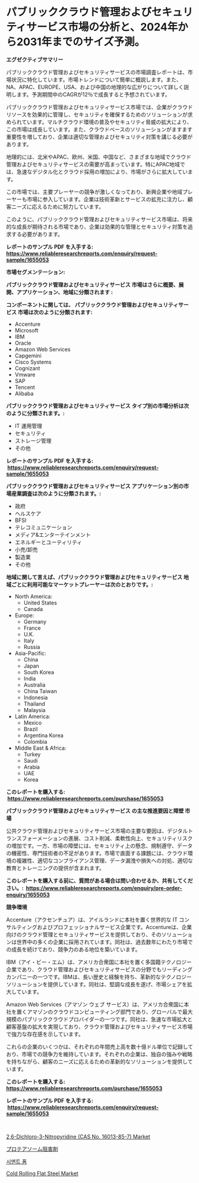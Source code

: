 <p><h1>パブリッククラウド管理およびセキュリティサービス市場の分析と、2024年から2031年までのサイズ予測。</h1></p><p><strong>エグゼクティブサマリー</strong></p>
<p><p>パブリッククラウド管理およびセキュリティサービスの市場調査レポートは、市場状況に特化しています。市場トレンドについて簡単に概説します。また、NA、APAC、EUROPE、USA、および中国の地理的な広がりについて詳しく説明します。予測期間中のCAGRが12％で成長すると予想されています。</p><p>パブリッククラウド管理およびセキュリティサービス市場では、企業がクラウドリソースを効果的に管理し、セキュリティを確保するためのソリューションが求められています。マルチクラウド環境の普及やセキュリティ脅威の拡大により、この市場は成長しています。また、クラウドベースのソリューションがますます重要性を増しており、企業は適切な管理およびセキュリティ対策を講じる必要があります。</p><p>地理的には、北米やAPAC、欧州、米国、中国など、さまざまな地域でクラウド管理およびセキュリティサービスの需要が高まっています。特にAPAC地域では、急速なデジタル化とクラウド採用の増加により、市場がさらに拡大しています。</p><p>この市場では、主要プレーヤーの競争が激しくなっており、新興企業や地域プレーヤーも市場に参入しています。企業は技術革新とサービスの拡充に注力し、顧客ニーズに応えるために努力しています。</p><p>このように、パブリッククラウド管理およびセキュリティサービス市場は、将来的な成長が期待される市場であり、企業は効果的な管理とセキュリティ対策を追求する必要があります。</p></p>
<p><strong>レポートのサンプル PDF を入手する: <a href="https://www.reliableresearchreports.com/enquiry/request-sample/1655053">https://www.reliableresearchreports.com/enquiry/request-sample/1655053</a></strong></p>
<p><strong>市場セグメンテーション:</strong></p>
<p><strong> パブリッククラウド管理およびセキュリティサービス 市場はさらに概要、展開、アプリケーション、地域に分類されます :</strong></p>
<p><strong>コンポーネントに関しては、 パブリッククラウド管理およびセキュリティサービス 市場は次のように分類されます: &nbsp;</strong></p>
<p><ul><li>Accenture</li><li>Microsoft</li><li>IBM</li><li>Oracle</li><li>Amazon Web Services</li><li>Capgemini</li><li>Cisco Systems</li><li>Cognizant</li><li>Vmware</li><li>SAP</li><li>Tencent</li><li>Alibaba</li></ul></p>
<p><strong> パブリッククラウド管理およびセキュリティサービス タイプ別の市場分析は次のように分類されます。:</strong></p>
<p><ul><li>IT 運用管理</li><li>セキュリティ</li><li>ストレージ管理</li><li>その他</li></ul></p>
<p><strong>レポートのサンプル PDF を入手する: &nbsp;<a href="https://www.reliableresearchreports.com/enquiry/request-sample/1655053">https://www.reliableresearchreports.com/enquiry/request-sample/1655053</a></strong></p>
<p><strong> パブリッククラウド管理およびセキュリティサービス アプリケーション別の市場産業調査は次のように分類されます。:</strong></p>
<p><ul><li>政府</li><li>ヘルスケア</li><li>BFSI</li><li>テレコミュニケーション</li><li>メディア&エンターテインメント</li><li>エネルギーとユーティリティ</li><li>小売/卸売</li><li>製造業</li><li>その他</li></ul></p>
<p><strong>地域に関して言えば、パブリッククラウド管理およびセキュリティサービス 地域ごとに利用可能なマーケットプレーヤーは次のとおりです。:</strong></p>
<p><ul>
    <li>
        North America:
        <ul>
            <li>United States</li>
            <li>Canada</li>
        </ul>
    </li>
    <li>
        Europe:
        <ul>
            <li>Germany</li>
            <li>France</li>
            <li>U.K.</li>
            <li>Italy</li>
            <li>Russia</li>
        </ul>
    </li>
    <li>
        Asia-Pacific:
        <ul>
            <li>China</li>
            <li>Japan</li>
            <li>South Korea</li>
            <li>India</li>
            <li>Australia</li>
            <li>China Taiwan</li>
            <li>Indonesia</li>
            <li>Thailand</li>
            <li>Malaysia</li>
        </ul>
    </li>
    <li>
        Latin America:
        <ul>
            <li>Mexico</li>
            <li>Brazil</li>
            <li>Argentina Korea</li>
            <li>Colombia</li>
        </ul>
    </li>
    <li>
        Middle East & Africa:
        <ul>
            <li>Turkey</li>
            <li>Saudi</li>
            <li>Arabia</li>
            <li>UAE</li>
            <li>Korea</li>
        </ul>
    </li>
    </ul></p>
<p><strong>このレポートを購入する: &nbsp;<a href="https://www.reliableresearchreports.com/purchase/1655053">https://www.reliableresearchreports.com/purchase/1655053</a></strong></p>
<p><strong>パブリッククラウド管理およびセキュリティサービス の主な推進要因と障壁 市場</strong></p>
<p><p>公共クラウド管理およびセキュリティサービス市場の主要な要因は、デジタルトランスフォーメーションの進展、コスト削減、柔軟性向上、セキュリティリスクの増加です。一方、市場の障壁には、セキュリティ上の懸念、規制遵守、データの機密性、専門技術者の不足があります。市場で直面する課題には、クラウド環境の複雑性、適切なコンプライアンス管理、データ漏洩や損失への対処、適切な教育とトレーニングの提供が含まれます。</p></p>
<p><strong>このレポートを購入する前に、質問がある場合は問い合わせるか、共有してください。:&nbsp; <a href="https://www.reliableresearchreports.com/enquiry/pre-order-enquiry/1655053">https://www.reliableresearchreports.com/enquiry/pre-order-enquiry/1655053</a></strong></p>
<p><strong>競争環境</strong></p>
<p><p>Accenture（アクセンチュア）は、アイルランドに本社を置く世界的な IT コンサルティングおよびプロフェッショナルサービス企業です。Accentureは、企業向けのクラウド管理とセキュリティサービスを提供しており、そのソリューションは世界中の多くの企業に採用されています。同社は、過去数年にわたり市場での成長を続けており、競争力のある地位を築いています。</p><p>IBM（アイ・ビー・エム）は、アメリカ合衆国に本社を置く多国籍テクノロジー企業であり、クラウド管理およびセキュリティサービスの分野でもリーディングカンパニーの一つです。IBMは、長い歴史と経験を持ち、革新的なテクノロジーソリューションを提供しています。同社は、堅調な成長を遂げ、市場シェアを拡大しています。</p><p>Amazon Web Services（アマゾン ウェブ サービス）は、アメリカ合衆国に本社を置くアマゾンのクラウドコンピューティング部門であり、グローバルで最大規模のパブリッククラウドプロバイダーの一つです。同社は、急速な市場拡大と顧客基盤の拡大を実現しており、クラウド管理およびセキュリティサービス市場で強力な存在感を示しています。</p><p>これらの企業のいくつかは、それぞれの年間売上高を数十億ドル単位で記録しており、市場での競争力を維持しています。それぞれの企業は、独自の強みや戦略を持ちながら、顧客のニーズに応えるための革新的なソリューションを提供しています。</p></p>
<p><strong>このレポートを購入する: &nbsp; <a href="https://www.reliableresearchreports.com/purchase/1655053">https://www.reliableresearchreports.com/purchase/1655053</a></strong></p>
<p><strong>レポートのサンプル PDF を入手する: &nbsp;<a href="https://www.reliableresearchreports.com/enquiry/request-sample/1655053">https://www.reliableresearchreports.com/enquiry/request-sample/1655053</a></strong><strong></strong></p>
<p>&nbsp;</p>
<p><p><a href="https://www.linkedin.com/pulse/26-dichloro-3-nitropyridine-cas-16013-85-7-market-size-focuses-sjxcf?trackingId=veNHxAn0WvmW0xqC1a4s5A%3D%3D">2,6-Dichloro-3-Nitropyridine (CAS No. 16013-85-7) Market</a></p><p><a href="https://github.com/zoetazuur/Market-Research-Report-List-1/blob/main/968526013006.md">プロテアソーム阻害剤</a></p><p><a href="https://medium.com/@flower89678/%EC%8B%9C%EB%A9%98%ED%8A%B8-%ED%8F%BC-%EC%8B%9C%EC%9E%A5-%EA%B7%9C%EB%AA%A8-%EB%B0%8F-%EC%8B%9C%EC%9E%A5-%EB%8F%99%ED%96%A5-%EC%99%84%EB%B2%BD%ED%95%9C-%EC%82%B0%EC%97%85-%EA%B0%9C%EC%9A%94-2024%EB%85%84%EB%B6%80%ED%84%B0-2031%EB%85%84%EA%B9%8C%EC%A7%80-81babf45f296">시멘트 폼</a></p><p><a href="https://www.linkedin.com/pulse/cold-rolling-flat-steel-market-size-trends-growth-outlook-forecasted-wyoof?trackingId=d%2B%2FjHzG%2FKXyR3oY01EIdqQ%3D%3D">Cold Rolling Flat Steel Market</a></p></p>